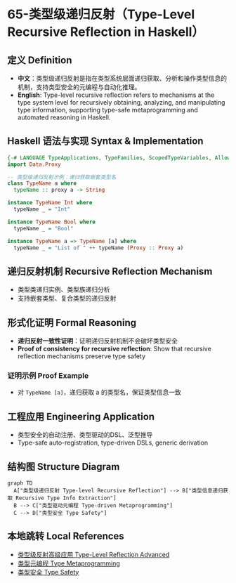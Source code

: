 # 65-类型级递归反射（Type-Level Recursive Reflection in Haskell）

## 定义 Definition

- **中文**：类型级递归反射是指在类型系统层面递归获取、分析和操作类型信息的机制，支持类型安全的元编程与自动化推理。
- **English**: Type-level recursive reflection refers to mechanisms at the type system level for recursively obtaining, analyzing, and manipulating type information, supporting type-safe metaprogramming and automated reasoning in Haskell.

## Haskell 语法与实现 Syntax & Implementation

```haskell
{-# LANGUAGE TypeApplications, TypeFamilies, ScopedTypeVariables, AllowAmbiguousTypes #-}
import Data.Proxy

-- 类型级递归反射示例：递归获取嵌套类型名
class TypeName a where
  typeName :: proxy a -> String

instance TypeName Int where
  typeName _ = "Int"

instance TypeName Bool where
  typeName _ = "Bool"

instance TypeName a => TypeName [a] where
  typeName _ = "List of " ++ typeName (Proxy :: Proxy a)
```

## 递归反射机制 Recursive Reflection Mechanism

- 类型类递归实例、类型族递归分析
- 支持嵌套类型、复合类型的递归反射

## 形式化证明 Formal Reasoning

- **递归反射一致性证明**：证明递归反射机制不会破坏类型安全
- **Proof of consistency for recursive reflection**: Show that recursive reflection mechanisms preserve type safety

### 证明示例 Proof Example

- 对 `TypeName [a]`，递归获取 a 的类型名，保证类型信息一致

## 工程应用 Engineering Application

- 类型安全的自动注册、类型驱动的DSL、泛型推导
- Type-safe auto-registration, type-driven DSLs, generic derivation

## 结构图 Structure Diagram

```mermaid
graph TD
  A["类型级递归反射 Type-level Recursive Reflection"] --> B["类型信息递归获取 Recursive Type Info Extraction"]
  B --> C["类型驱动元编程 Type-driven Metaprogramming"]
  C --> D["类型安全 Type Safety"]
```

## 本地跳转 Local References

- [类型级反射高级应用 Type-Level Reflection Advanced](../25-Type-Level-Reflection-Advanced/01-Type-Level-Reflection-Advanced-in-Haskell.md)
- [类型元编程 Type Metaprogramming](../18-Type-Metaprogramming/01-Type-Metaprogramming-in-Haskell.md)
- [类型安全 Type Safety](../14-Type-Safety/01-Type-Safety-in-Haskell.md)
